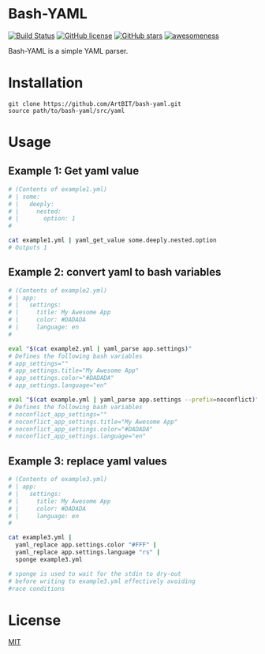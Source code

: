 # Bash-YAML
[![Build Status](https://travis-ci.org/ArtBIT/bash-yaml.svg)](https://travis-ci.org/ArtBIT/bash-yaml) [![GitHub license](https://img.shields.io/github/license/ArtBIT/bash-yaml.svg)](https://github.com/ArtBIT/bash-yaml) [![GitHub stars](https://img.shields.io/github/stars/ArtBIT/bash-yaml.svg)](https://github.com/ArtBIT/bash-yaml)  [![awesomeness](https://img.shields.io/badge/awesomeness-maximum-red.svg)](https://github.com/ArtBIT/bash-yaml)

Bash-YAML is a simple YAML parser.

# Installation
```
git clone https://github.com/ArtBIT/bash-yaml.git
source path/to/bash-yaml/src/yaml
```

# Usage


## Example 1: Get yaml value
```bash
# (Contents of example1.yml)
# | some:
# |   deeply:
# |     nested:
# |       option: 1
#

cat example1.yml | yaml_get_value some.deeply.nested.option
# Outputs 1
```

## Example 2: convert yaml to bash variables
```bash
# (Contents of example2.yml)
# | app:
# |   settings:
# |     title: My Awesome App
# |     color: #DADADA
# |     language: en
#

eval "$(cat example2.yml | yaml_parse app.settings)"
# Defines the following bash variables
# app_settings=""
# app_settings.title="My Awesome App"
# app_settings.color="#DADADA"
# app_settings.language="en"

eval "$(cat example.yml | yaml_parse app.settings --prefix=noconflict)"
# Defines the following bash variables
# noconflict_app_settings=""
# noconflict_app_settings.title="My Awesome App"
# noconflict_app_settings.color="#DADADA"
# noconflict_app_settings.language="en"
```

## Example 3: replace yaml values
```bash
# (Contents of example3.yml)
# | app:
# |   settings:
# |     title: My Awesome App
# |     color: #DADADA
# |     language: en
#

cat example3.yml | 
  yaml_replace app.settings.color "#FFF" |
  yaml_replace app.settings.language "rs" |
  sponge example3.yml

# sponge is used to wait for the stdin to dry-out 
# before writing to example3.yml effectively avoiding 
#race conditions
```


# License

[MIT](LICENSE.md)
